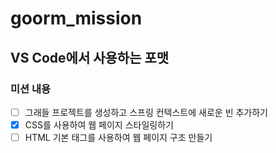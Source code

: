# goorm_mission
## VS Code에서 사용하는 포맷

### 미션 내용
- [ ] 그래들 프로젝트를 생성하고 스프링 컨텍스트에 새로운 빈 추가하기
- [x] CSS를 사용하여 웹 페이지 스타일링하기
- [ ] HTML 기본 태그를 사용하여 웹 페이지 구조 만들기